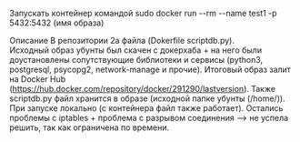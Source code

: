 Запускать контейнер командой 
sudo docker run --rm --name test1 -p 5432:5432 (имя образа)

Описание
В репозитории 2а файла (Dokerfile scriptdb.py).  
Исходный образ убунты был скачен с докерхаба + на него были доустановлены сопутствующие библиотеки и сервисы (python3, postgresql, psycopg2, network-manage и прочие).
Итоговый образ залит на Docker Hub (https://hub.docker.com/repository/docker/291290/lastversion).
Также scriptdb.py файл хранится в образе (исходной папке убунты (/home/)). При запуске локально (с контейнера файл также работает). 
Остались проблемы с iptables + проблема с разрывом соединения --> не успела решить, так как ограничена по времени.
